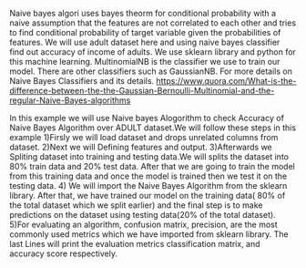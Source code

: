 Naive bayes algori uses bayes theorm for conditional probability with a naive assumption that the features are not correlated to each other and tries to find conditional probability of target variable given the probabilities of features. We will use adult dataset here and using naive bayes classifier find out accuracy of income of adults. We use sklearn library and python for this machine learning. MultinomialNB is the classifier we use to train our model. There are other classifiers such as GaussianNB.
For more details on Naive Bayes Classifiers and its details.
 https://www.quora.com/What-is-the-difference-between-the-the-Gaussian-Bernoulli-Multinomial-and-the-regular-Naive-Bayes-algorithms

 In this example we will use Naive bayes Alogorithm to check Accuracy of Naive Bayes Algorithm over ADULT dataset.We will follow these steps in this example
1)Firsly we will load dataset and drops unrelated columns from dataset. 
2)Next we will Defining features and output.
3)Afterwards we Spliting dataset into training and testing data.We will splits the dataset into 80% train data and 20% test data. After that we are going to train the model from this training data and once the model is trained then we test it on the testing data.
4) We will import the Naive Bayes Algorithm from the sklearn library. After that, we have trained our model on the training data( 80% of the total dataset which we split earlier) and the final step is to make predictions on the dataset using testing data(20% of the total dataset).
5)For evaluating an algorithm, confusion matrix, precision, are the most commonly used metrics which we have imported from sklearn library. The last Lines will print the evaluation metrics classification matrix, and accuracy score respectively.
